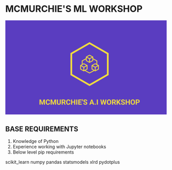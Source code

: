# MCMURCHIE'S ML WORKSHOP

![MCMURCHIE](title.png)


## BASE REQUIREMENTS 

1. Knowledge of Python
2. Experience working with Jupyter notebooks
3. Below level pip requirements 


scikit_learn
numpy
pandas
statsmodels
xlrd
pydotplus